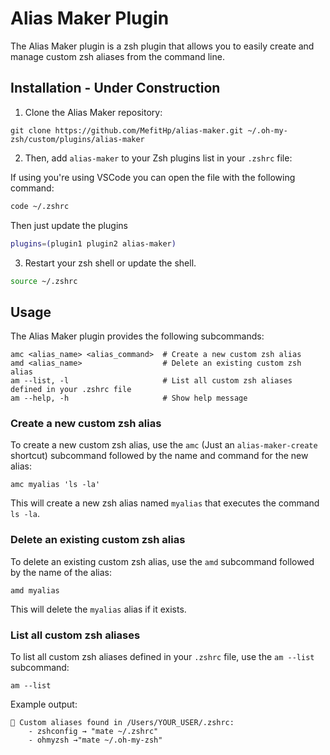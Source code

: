 # Alias Maker Plugin

The Alias Maker plugin is a zsh plugin that allows you to easily create and manage custom zsh aliases from the
command line.

## Installation - Under Construction

1.  Clone the Alias Maker repository:

```
git clone https://github.com/MefitHp/alias-maker.git ~/.oh-my-zsh/custom/plugins/alias-maker
```

2.  Then, add `alias-maker` to your Zsh plugins list in your `.zshrc` file:

If using you're using VSCode you can open the file with the following command:

```zsh
code ~/.zshrc
```

Then just update the plugins

```zsh
plugins=(plugin1 plugin2 alias-maker)
```

3.  Restart your zsh shell or update the shell.

```zsh
source ~/.zshrc
```

## Usage

The Alias Maker plugin provides the following subcommands:

```
amc <alias_name> <alias_command>  # Create a new custom zsh alias
amd <alias_name>                  # Delete an existing custom zsh alias
am --list, -l                     # List all custom zsh aliases defined in your .zshrc file
am --help, -h                     # Show help message
```

### Create a new custom zsh alias

To create a new custom zsh alias, use the `amc` (Just an `alias-maker-create` shortcut) subcommand followed by
the name and command for the new alias:

```
amc myalias 'ls -la'
```

This will create a new zsh alias named `myalias` that executes the command `ls -la`.

### Delete an existing custom zsh alias

To delete an existing custom zsh alias, use the `amd` subcommand followed by the name of the alias:

```
amd myalias
```

This will delete the `myalias` alias if it exists.

### List all custom zsh aliases

To list all custom zsh aliases defined in your `.zshrc` file, use the `am --list` subcommand:

```
am --list
```

Example output:

```
🔧 Custom aliases found in /Users/YOUR_USER/.zshrc:
    - zshconfig → "mate ~/.zshrc"
    - ohmyzsh →"mate ~/.oh-my-zsh"
```
